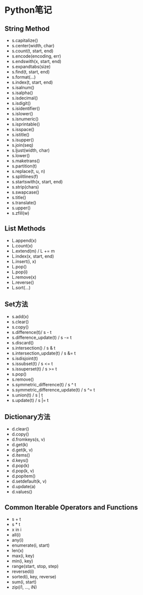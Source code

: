 Python笔记
=================

## String Method

* s.capitalize()
* s.center(width, char)
* s.count(t, start, end)
* s.encode(encoding, err)
* s.endswith(x, start, end)
* s.expandtabs(size)
* s.find(t, start, end)
* s.format(...)
* s.index(t, start, end)
* s.isalnum()
* s.isalpha()
* s.isdecimal()
* s.isdigit()
* s.isidentifier()
* s.islower()
* s.isnumeric()
* s.isprintable()
* s.isspace()
* s.istitle()
* s.isupper()
* s.join(seq)
* s.ljust(width, char)
* s.lower()
* s.maketrans()
* s.partition(t)
* s.replace(t, u, n)
* s.splitlines(f)
* s.startswith(x, start, end)
* s.strip(chars)
* s.swapcase()
* s.title()
* s.translate()
* s.upper()
* s.zfill(w)

## List Methods

* L.append(x)
* L.count(x)
* L.extend(m) / L += m
* L.index(x, start, end)
* L.insert(i, x)
* L.pop()
* L.pop(i)
* L.remove(x)
* L.reverse()
* L.sort(...)


## Set方法

* s.add(x)
* s.clear()
* s.copy()
* s.difference(t)/ s - t
* s.difference_update(t) / s -= t
* s.discard()
* s.intersection() / s & t
* s.intersection_update(t) / s &= t
* s.isdisjoint(t)
* s.issubset(t) / s <= t
* s.issuperset(t) / s >= t
* s.pop()
* s.remove()
* s.symmetric_difference(t) / s ^ t
* s.symmetric_difference_update(t) / s ^= t
* s.union(t) / s | t
* s.update(t) / s |= t

## Dictionary方法

* d.clear()
* d.copy()
* d.fromkeys(s, v)
* d.get(k)
* d.get(k, v)
* d.items()
* d.keys()
* d.pop(k)
* d.pop(k, v)
* d.popitem()
* d.setdefault(k, v)
* d.update(a)
* d.values()

## Common Iterable Operators and Functions

* s + t
* s * t
* x in i
* all(i)
* any(i)
* enumerate(i, start)
* len(x)
* max(i, key)
* min(i, key)
* range(start, stop, step)
* reversed(i)
* sorted(i, key, reverse)
* sum(i, start)
* zip(i1, ..., iN)

